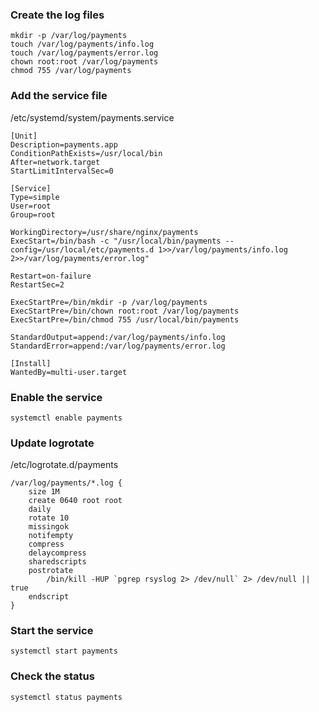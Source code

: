 ### Create the log files
```
mkdir -p /var/log/payments
touch /var/log/payments/info.log
touch /var/log/payments/error.log
chown root:root /var/log/payments
chmod 755 /var/log/payments
```

### Add the service file
/etc/systemd/system/payments.service

```
[Unit]
Description=payments.app
ConditionPathExists=/usr/local/bin
After=network.target
StartLimitIntervalSec=0

[Service]
Type=simple
User=root
Group=root

WorkingDirectory=/usr/share/nginx/payments
ExecStart=/bin/bash -c "/usr/local/bin/payments --config=/usr/local/etc/payments.d 1>>/var/log/payments/info.log 2>>/var/log/payments/error.log"

Restart=on-failure
RestartSec=2

ExecStartPre=/bin/mkdir -p /var/log/payments
ExecStartPre=/bin/chown root:root /var/log/payments
ExecStartPre=/bin/chmod 755 /usr/local/bin/payments

StandardOutput=append:/var/log/payments/info.log
StandardError=append:/var/log/payments/error.log

[Install]
WantedBy=multi-user.target
```

### Enable the service
```
systemctl enable payments
```

### Update logrotate
/etc/logrotate.d/payments

```
/var/log/payments/*.log {
    size 1M
    create 0640 root root
    daily
    rotate 10
    missingok
    notifempty
    compress
    delaycompress
    sharedscripts
    postrotate
        /bin/kill -HUP `pgrep rsyslog 2> /dev/null` 2> /dev/null || true
    endscript
}
```

### Start the service
```
systemctl start payments
```

### Check the status
```
systemctl status payments
```